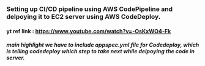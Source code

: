 ### Setting up CI/CD pipeline using AWS CodePipeline and delpoying it to EC2 server using AWS CodeDeploy.
#### yt ref link : https://www.youtube.com/watch?v=-OsKxWO4-Fk
##### main highlight we have to include appspec.yml file for Codedeploy, which is telling codedeploy which step to take next while delpoying the code in server.
